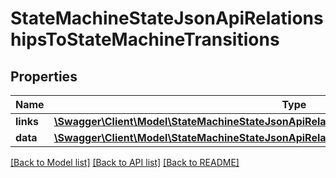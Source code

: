 # StateMachineStateJsonApiRelationshipsToStateMachineTransitions

## Properties
Name | Type | Description | Notes
------------ | ------------- | ------------- | -------------
**links** | [**\Swagger\Client\Model\StateMachineStateJsonApiRelationshipsToStateMachineTransitionsLinks**](StateMachineStateJsonApiRelationshipsToStateMachineTransitionsLinks.md) |  | [optional] 
**data** | [**\Swagger\Client\Model\StateMachineStateJsonApiRelationshipsToStateMachineTransitionsData[]**](StateMachineStateJsonApiRelationshipsToStateMachineTransitionsData.md) |  | [optional] 

[[Back to Model list]](../../README.md#documentation-for-models) [[Back to API list]](../../README.md#documentation-for-api-endpoints) [[Back to README]](../../README.md)

